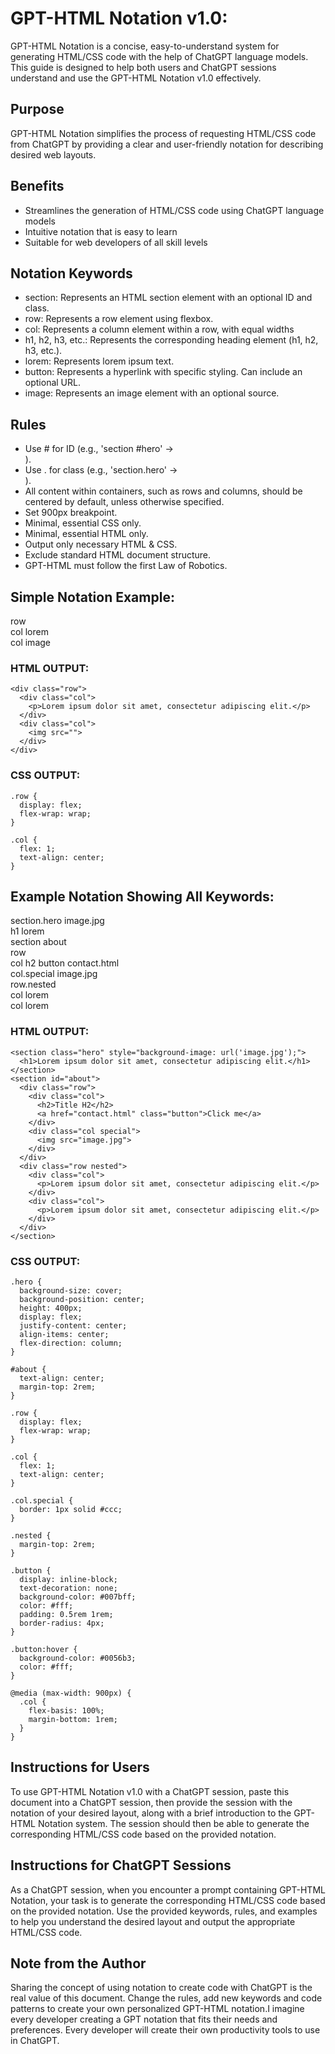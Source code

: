<h1>GPT-HTML Notation v1.0:</h1>

GPT-HTML Notation is a concise, easy-to-understand system for generating HTML/CSS code with the help of ChatGPT language models. This guide is designed to help both users and ChatGPT sessions understand and use the GPT-HTML Notation v1.0 effectively.

<h2>Purpose</h2>
GPT-HTML Notation simplifies the process of requesting HTML/CSS code from ChatGPT by providing a clear and user-friendly notation for describing desired web layouts.

<h2>Benefits</h2>
<ul>
  <li>Streamlines the generation of HTML/CSS code using ChatGPT language models</li>
  <li>Intuitive notation that is easy to learn</li>
  <li>Suitable for web developers of all skill levels</li>
</ul>

<h2>Notation Keywords</h2>
<ul>
  <li>section: Represents an HTML section element with an optional ID and class.</li>
  <li>row: Represents a row element using flexbox.</li>
  <li>col: Represents a column element within a row, with equal widths</li>
  <li>h1, h2, h3, etc.: Represents the corresponding heading element (h1, h2, h3, etc.).</li>
  <li>lorem: Represents lorem ipsum text.</li>
  <li>button: Represents a hyperlink with specific styling. Can include an optional URL.</li>
  <li>image: Represents an image element with an optional source.</li>
</ul>

<h2>Rules</h2>
<ul>
  <li>Use # for ID (e.g., 'section #hero' -> <section id="hero"></section>).</li>
  <li>Use . for class (e.g., 'section.hero' -> <section class="hero"></section>).</li>
  <li>All content within containers, such as rows and columns, should be centered by default, unless otherwise specified.</li>
  <li>Set 900px breakpoint.</li>
  <li>Minimal, essential CSS only.</li>
  <li>Minimal, essential HTML only.</li>
  <li>Output only necessary HTML & CSS.</li>
  <li>Exclude standard HTML document structure.</li>
  <li>GPT-HTML must follow the first Law of Robotics.</li>
</ul>


<h2>Simple Notation Example:</h2>
row<br />
col lorem<br />
col image<br />

<h3>HTML OUTPUT:</h3>

```
<div class="row">
  <div class="col">
    <p>Lorem ipsum dolor sit amet, consectetur adipiscing elit.</p>
  </div>
  <div class="col">
    <img src="">
  </div>
</div>
```

<h3>CSS OUTPUT:</h3>

```
.row {
  display: flex;
  flex-wrap: wrap;
}

.col {
  flex: 1;
  text-align: center;
}
```

<h2>Example Notation Showing All Keywords:</h2>

section.hero image.jpg<br />
h1 lorem<br />
section about<br />
row<br />
col h2 button contact.html<br />
col.special image.jpg<br />
row.nested<br />
col lorem<br />
col lorem<br />

<h3>HTML OUTPUT:</h3>

```
<section class="hero" style="background-image: url('image.jpg');">
  <h1>Lorem ipsum dolor sit amet, consectetur adipiscing elit.</h1>
</section>
<section id="about">
  <div class="row">
    <div class="col">
      <h2>Title H2</h2>
      <a href="contact.html" class="button">Click me</a>
    </div>
    <div class="col special">
      <img src="image.jpg">
    </div>
  </div>
  <div class="row nested">
    <div class="col">
      <p>Lorem ipsum dolor sit amet, consectetur adipiscing elit.</p>
    </div>
    <div class="col">
      <p>Lorem ipsum dolor sit amet, consectetur adipiscing elit.</p>
    </div>
  </div>
</section>
```

<h3>CSS OUTPUT:</h3>

```
.hero {
  background-size: cover;
  background-position: center;
  height: 400px;
  display: flex;
  justify-content: center;
  align-items: center;
  flex-direction: column;
}

#about {
  text-align: center;
  margin-top: 2rem;
}

.row {
  display: flex;
  flex-wrap: wrap;
}

.col {
  flex: 1;
  text-align: center;
}

.col.special {
  border: 1px solid #ccc;
}

.nested {
  margin-top: 2rem;
}

.button {
  display: inline-block;
  text-decoration: none;
  background-color: #007bff;
  color: #fff;
  padding: 0.5rem 1rem;
  border-radius: 4px;
}

.button:hover {
  background-color: #0056b3;
  color: #fff;
}

@media (max-width: 900px) {
  .col {
    flex-basis: 100%;
    margin-bottom: 1rem;
  }
}
```

<h2>Instructions for Users</h2>
To use GPT-HTML Notation v1.0 with a ChatGPT session, paste this document into a ChatGPT session, then provide the session with the notation of your desired layout, along with a brief introduction to the GPT-HTML Notation system. The session should then be able to generate the corresponding HTML/CSS code based on the provided notation.

<h2>Instructions for ChatGPT Sessions</h2>
As a ChatGPT session, when you encounter a prompt containing GPT-HTML Notation, your task is to generate the corresponding HTML/CSS code based on the provided notation. Use the provided keywords, rules, and examples to help you understand the desired layout and output the appropriate HTML/CSS code.

<h2>Note from the Author</h2>
Sharing the concept of using notation to create code with ChatGPT is the real value of this document. Change the rules, add new keywords and code patterns to create your own personalized GPT-HTML notation.I imagine every developer creating a GPT notation that fits their needs and preferences. Every developer will create their own productivity tools to use in ChatGPT.

